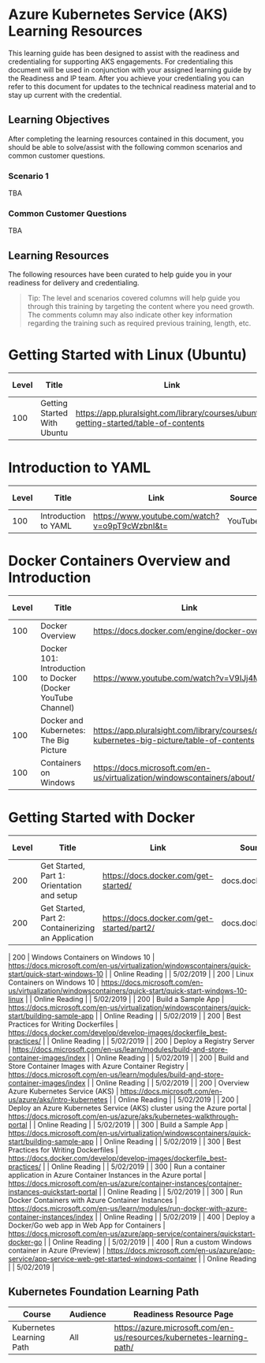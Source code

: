# Azure Kubernetes Service (AKS) Learning Resources

This learning guide has been designed to assist with the readiness and credentialing for supporting AKS engagements. For credentialing this document will be used in conjunction with your assigned learning guide by the Readiness and IP team. After you achieve your credentialing you can refer to this document for updates to the technical readiness material and to stay up current with the credential.

## Learning Objectives

After completing the learning resources contained in this document, you should be able to solve/assist with the following common scenarios and common customer questions.

### Scenario 1

TBA

### Common Customer Questions

TBA

## Learning Resources

The following resources have been curated to help guide you in your readiness for delivery and credentialing.

> Tip: The level and scenarios covered columns will help guide you through this training by targeting the content where you need growth. The comments column may also indicate other key information regarding the training such as required previous training, length, etc.

# Getting Started with Linux (Ubuntu)

| Level | Title                                                                          | Link                                                                                                       | Source | Modality       | Length (Hours) | When added |
|-------|--------------------------------------------------------------------------------|------------------------------------------------------------------------------------------------------------|--------|----------------|----------------|------------|
| 100   | Getting Started With Ubuntu                                                    | https://app.pluralsight.com/library/courses/ubuntu-getting-started/table-of-contents                       |  Pluralsight      | Online Training Course | 3h 36m               | 02/26/2015  |

# Introduction to YAML

| Level | Title                                                                          | Link                                                                                                       | Source | Modality       | Length (Hours) | When added |
|-------|--------------------------------------------------------------------------------|------------------------------------------------------------------------------------------------------------|--------|----------------|----------------|------------|
| 100   | Introduction to YAML                                                    | https://www.youtube.com/watch?v=o9pT9cWzbnI&t=                      |  YouTube      | Online Video | 8m               | 04/26/2018  |



# Docker Containers Overview and Introduction
| Level | Title                                                                          | Link                                                                                                       | Source | Modality       | Length (Hours) | When added |
|-------|--------------------------------------------------------------------------------|------------------------------------------------------------------------------------------------------------|--------|----------------|----------------|------------|
| 100   | Docker   Overview                                                              | https://docs.docker.com/engine/docker-overview/                                                            |   docs.docker.com     | Online Reading |   8m             |   |
| 100   | Docker 101: Introduction to Docker   (Docker YouTube Channel)                  | https://www.youtube.com/watch?v=V9IJj4MzZBc                                                                |  YouTube      | Online Video |     1h           | 8/16/2017  |
| 100   | Docker and   Kubernetes: The Big Picture                                       |https://app.pluralsight.com/library/courses/docker-kubernetes-big-picture/table-of-contents                |    Pluralsight    | Online Training Course |  2h              | 2/13/2019  |
| 100   | Containers on Windows                                                          | https://docs.microsoft.com/en-us/virtualization/windowscontainers/about/                                   |  docs.microsoft.com      | Online Reading & Video |   40m             | 5/21/2019  |


# Getting Started with Docker
| Level | Title                                                                          | Link                                                                                                       | Source | Modality       | Length (Hours) | When added |
|-------|--------------------------------------------------------------------------------|------------------------------------------------------------------------------------------------------------|--------|----------------|----------------|------------|
| 200   | Get Started, Part 1: Orientation and setup                                                      | https://docs.docker.com/get-started/                                                                       |   docs.docker.com     | Online Reading & Hands On |  1h              |   |
| 200   | Get Started, Part 2: Containerizing an Application                                                      | https://docs.docker.com/get-started/part2/                                                                       |   docs.docker.com     | Online Reading & Hands On |  30m              |   |





| 200   | Windows Containers on   Windows 10                                             | https://docs.microsoft.com/en-us/virtualization/windowscontainers/quick-start/quick-start-windows-10       |        | Online Reading |                | 5/02/2019  |
| 200   | Linux Containers on   Windows 10                                               | https://docs.microsoft.com/en-us/virtualization/windowscontainers/quick-start/quick-start-windows-10-linux |        | Online Reading |                | 5/02/2019  |
| 200   | Build a Sample App                                                             | https://docs.microsoft.com/en-us/virtualization/windowscontainers/quick-start/building-sample-app          |        | Online Reading |                | 5/02/2019  |
| 200   | Best Practices for   Writing Dockerfiles                                       | https://docs.docker.com/develop/develop-images/dockerfile_best-practices/                                  |        | Online Reading |                | 5/02/2019  |
| 200   | Deploy a Registry Server                                                       | https://docs.microsoft.com/en-us/learn/modules/build-and-store-container-images/index                      |        | Online Reading |                | 5/02/2019  |
| 200   | Build and Store   Container Images with Azure Container Registry               | https://docs.microsoft.com/en-us/learn/modules/build-and-store-container-images/index                      |        | Online Reading |                | 5/02/2019  |
| 200   | Overview Azure   Kubernetes Service (AKS)                                      | https://docs.microsoft.com/en-us/azure/aks/intro-kubernetes                                                |        | Online Reading |                | 5/02/2019  |
| 200   | Deploy an Azure   Kubernetes Service (AKS) cluster using the Azure portal      | https://docs.microsoft.com/en-us/azure/aks/kubernetes-walkthrough-portal                                   |        | Online Reading |                | 5/02/2019  |
| 300   | Build a Sample App                                                             | https://docs.microsoft.com/en-us/virtualization/windowscontainers/quick-start/building-sample-app          |        | Online Reading |                | 5/02/2019  |
| 300   | Best Practices for   Writing Dockerfiles                                       | https://docs.docker.com/develop/develop-images/dockerfile_best-practices/                                  |        | Online Reading |                | 5/02/2019  |
| 300   | Run a container   application in Azure Container Instances in the Azure portal | https://docs.microsoft.com/en-us/azure/container-instances/container-instances-quickstart-portal           |        | Online Reading |                | 5/02/2019  |
| 300   | Run Docker Containers   with Azure Container Instances                         | https://docs.microsoft.com/en-us/learn/modules/run-docker-with-azure-container-instances/index             |        | Online Reading |                | 5/02/2019  |
| 400   | Deploy a Docker/Go   web app in Web App for Containers                         | https://docs.microsoft.com/en-us/azure/app-service/containers/quickstart-docker-go                         |        | Online Reading |                | 5/02/2019  |
| 400   | Run a custom Windows   container in Azure (Preview)                            | https://docs.microsoft.com/en-us/azure/app-service/app-service-web-get-started-windows-container           |        | Online Reading |                | 5/02/2019  |

## Kubernetes Foundation Learning Path
| Course | Audience | Readiness Resource Page |
| ------------- | ------------- | ------------- |
| Kubernetes Learning Path | All |  https://azure.microsoft.com/en-us/resources/kubernetes-learning-path/  |
